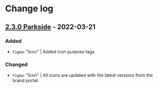 # Change log

## [2.3.0 Parkside](https://github.com/cake-hub/parkside-figma/tree/v2.3.0) - 2022-03-21

### Added

* `Figma`: "Icon" | Added icon purpose tags

### Changed

* `Figma`: "Icon" | All icons are updated with the latest versions from the brand portal
